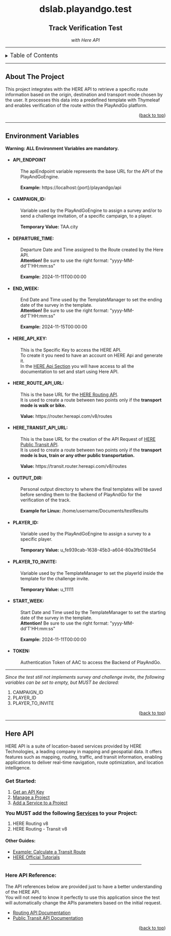 <a id="readme-top"></a>
<br />
<div align="center">
<h1>dslab.playandgo.test</h1>
<h2>Track Verification Test</h2>
<i>with Here API</i>

</div>
<hr>

<!-- TABLE OF CONTENTS -->
<details>
  <summary><font size="4"> Table of Contents</font> </summary>
  <ol>
    <li>
      <a href="#about-the-project">About the Project</a>
    </li>
    <li>
      <a href="#environment-variables">Environment Variables</a>
    </li>
    <li>
      <a href="#here-api">Here API</a>
    </li>
  </ol>
</details>
<hr>

<div id="about-the-project">
    <h2>About The Project</h2>
    <p>This project integrates with the HERE API to retrieve a specific route information based on the origin, destination and transport mode chosen by the user.
    It processes this data into a predefined template with Thymeleaf and enables verification of the route within the PlayAndGo platform.</p>
    <p align="right">(<a href="#readme-top">back to top</a>)</p>
</div>

<hr>

<div id="environment-variables">
    <h2>Environment Variables</h2>
    <b>Warning: ALL Environment Variables are mandatory.</b>
    <ul>
      <li>
          <h4>API_ENDPOINT</h4>
          <ul>
            The apiEndpoint variable represents the base URL for the API of the PlayAndGoEngine.
            <br><br>
            <b>Example:</b> https://localhost:{port}/playandgo/api
          </ul>
      </li>
      <li>
          <h4>CAMPAIGN_ID:</h4>
          <ul>
            Variable used by the PlayAndGoEngine to assign a survey and/or to send a challenge invitation, 
            of a specific campaign, to a player.
            <br><br>
            <b>Temporary Value:</b> TAA.city
          </ul>
      </li>
      <li>
          <h4>DEPARTURE_TIME:</h4>
          <ul>
            Departure Date and Time assigned to the Route created by the Here API. <br>
            <b>Attention!</b> Be sure to use the right format: "yyyy-MM-dd'T'HH:mm:ss"
            <br><br>
            <b>Example:</b> 2024-11-11T00:00:00
          </ul>
      </li>
      <li>
          <h4>END_WEEK:</h4>
          <ul>
            End Date and Time used by the TemplateManager to set the ending date of the survey in the template.<br>
            <b>Attention!</b> Be sure to use the right format: "yyyy-MM-dd'T'HH:mm:ss"
            <br><br>
            <b>Example:</b> 2024-11-15T00:00:00
          </ul>
      </li>
      <li>
          <h4>HERE_API_KEY:</h4>
          <ul>
            This is the Specific Key to access the HERE API.<br>
            To create it you need to have an account on HERE Api and generate it.<br>
            In the <a href="#here-api">HERE Api Section</a> you will have access to all the documentation to set and start using Here API.
          </ul>
      </li>
      <li>
          <h4>HERE_ROUTE_API_URL:</h4>
          <ul>
            This is the base URL for the <a href="#routing-api">HERE Routing API</a>.<br>
            It is used to create a route between two points only if the <b>transport mode is walk or bike.</b> 
            <br><br>
            <b>Value:</b> https://router.hereapi.com/v8/routes
          </ul>
      </li>
      <li>
          <h4>HERE_TRANSIT_API_URL:</h4>
          <ul>
            This is the base URL for the creation of the API Request of <a href="#public-transit-api">HERE Public Transit API</a>.<br>
            It is used to create a route between two points only if the <b>transport mode is bus, train or any other public transportation.</b>
            <br><br>
            <b>Value:</b> https://transit.router.hereapi.com/v8/routes
          </ul>
      </li>
      <li>
          <h4>OUTPUT_DIR:</h4>
          <ul>
            Personal output directory to where the final templates will be saved before sending them to the Backend of PlayAndGo for the verification of the track.
            <br><br>
            <b>Example for Linux:</b> /home/username/Documents/testResults
          </ul>
      </li>
      <li>
          <h4>PLAYER_ID:</h4>
          <ul>
            Variable used by the PlayAndGoEngine to assign a survey to a specific player.
            <br><br>
            <b>Temporary Value:</b> u_fe939cab-1638-45b3-a604-80a3fb018e54
          </ul>
      </li>
      <li>
          <h4>PLAYER_TO_INVITE:</h4>
          <ul>
            Variable used by the TemplateManager to set the playerId inside the template for the challenge invite.
            <br><br>
            <b>Temporary Value:</b> u_11111
          </ul>
      </li>
      <li>
          <h4>START_WEEK:</h4>
          <ul>
            Start Date and Time used by the TemplateManager to set the starting date of the survey in the template.<br>
            <b>Attention!</b> Be sure to use the right format: "yyyy-MM-dd'T'HH:mm:ss"
            <br><br>
            <b>Example:</b> 2024-11-11T00:00:00
          </ul>
      </li>
      <li>
          <h4>TOKEN:</h4>
          <ul>
            Authentication Token of AAC to access the Backend of PlayAndGo.
          </ul>
      </li>
    </ul>
    <hr>
    <i>Since the test still not implements survey and challenge invite, the following variables can be set to empty, but MUST be declared:</i>
    <ol>
        <li>CAMPAIGN_ID</li>
        <li>PLAYER_ID</li>
        <li>PLAYER_TO_INVITE</li>
    </ol>
    <p align="right">(<a href="#readme-top">back to top</a>)</p>
</div>

<hr>

<div id="here-api">
    <h2>Here API</h2>
<p>HERE API is a suite of location-based services provided by HERE Technologies, a leading company in mapping and geospatial data. It offers features such as mapping, routing, traffic, and transit information, enabling applications to deliver real-time navigation, route optimization, and location intelligence.</p>
    <h3>Get Started:</h3>
    <ol>
        <li>
            <a href="https://www.here.com/docs/bundle/identity-and-access-management-developer-guide/page/topics/plat-using-apikeys.html">Get an API Key</a>
        </li>
        <li>
            <a href="https://www.here.com/docs/bundle/identity-and-access-management-developer-guide/page/topics/manage-projects.html">Manage a Project</a>
        </li>
        <li>
            <a href="https://www.here.com/docs/bundle/identity-and-access-management-developer-guide/page/topics/manage-projects.html#services">Add a Service to a Project</a>
        </li>
    </ol>
    <font size="3"><b>You MUST add the following <u>Services</u> to your Project:</b> </font>
    <ol>
        <li>HERE Routing v8</li>
        <li>HERE Routing - Transit v8</li>
    </ol>
    <h4>Other Guides:</h4>
    <ul>
        <li>
            <a href="https://www.here.com/docs/bundle/public-transit-api-developer-guide/page/routing/route-example.html">Example: Calculate a Transit Route</a>
        </li>
        <li>
            <a href="https://www.here.com/docs/category/tutorials">HERE Official Tutorials</a>
        </li>
    </ul>
    <div align="center"><hr width="70%"></div>
    <h3>Here API Reference:</h3>
    The API references below are provided just to have a better understanding of the HERE API.<br>
    You will not need to know it perfectly to use this application since the test will automatically change the APIs parameters based on the initial request.
    <ul>
        <li>
            <div id="routing-api">
                <a href="https://www.here.com/docs/bundle/routing-api-v8-api-reference/page/index.html">Routing API Documentation</a>
            </div>
        </li>
        <li>
            <div id="public-transit-api">
                <a href="https://www.here.com/docs/bundle/public-transit-api-developer-guide/page/routing/README.html">Public Transit API Documentation</a>
            </div>
        </li>
        </ul>
    <p align="right">(<a href="#readme-top">back to top</a>)</p>
</div>



